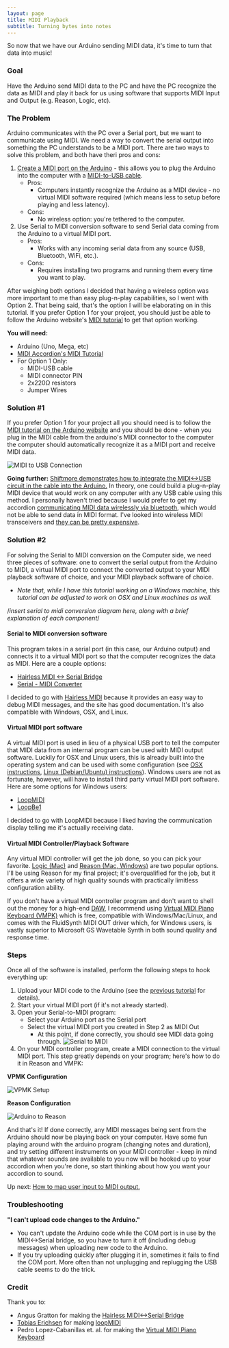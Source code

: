 ```yaml
---
layout: page
title: MIDI Playback
subtitle: Turning bytes into notes
---
```


So now that we have our Arduino sending MIDI data, it's time to turn that data into music!

### Goal

Have the Arduino send MIDI data to the PC and have the PC recognize the data as MIDI and play it back for us using software that supports MIDI Input and Output (e.g. Reason, Logic, etc).

### The Problem

Arduino communicates with the PC over a Serial port, but we want to communicate using MIDI.  We need a way to convert the serial output into something the PC understands to be a MIDI port.  There are two ways to solve this problem, and both have theri pros and cons:

1. [Create a MIDI port on the Arduino](https://www.arduino.cc/en/Tutorial/Midi) - this allows you to plug the Arduino into the computer with a [MIDI-to-USB cable](https://www.amazon.com/USB-MIDI-Converter-Keyboard-Window/dp/B0047AVN3M).
    - Pros:
	    - Computers instantly recognize the Arduino as a MIDI device - no virtual MIDI software required (which means less to setup before playing and less latency).
	- Cons:
	    - No wireless option: you're tethered to the computer.
2. Use Serial to MIDI conversion software to send Serial data coming from the Arduino to a virtual MIDI port.
    - Pros:
	    - Works with any incoming serial data from any source (USB, Bluetooth, WiFi, etc.).
	- Cons:
	    - Requires installing two programs and running them every time you want to play.

After weighing both options I decided that having a wireless option was more important to me than easy plug-n-play capabilities, so I went with Option 2.  That being said, that's the option I will be elaborating on in this tutorial.  If you prefer Option 1 for your project, you should just be able to follow the Arduino website's [MIDI tutorial](https://www.arduino.cc/en/Tutorial/Midi) to get that option working.

**You will need:**

- Arduino (Uno, Mega, etc)
- [MIDI Accordion's MIDI Tutorial](https://github.com/bvavra/MIDI_Accordion/tree/master/Prototypes/MIDI_Tutorial)
- For Option 1 Only:
    - MIDI-USB cable
    - MIDI connector PIN
    - 2x220Ω resistors
    - Jumper Wires

### Solution #1

If you prefer Option 1 for your project all you should need is to follow the [MIDI tutorial on the Arduino website](https://www.arduino.cc/en/Tutorial/Midi) and you should be done - when you plug in the MIDI cable from the arduino's MIDI connector to the computer the computer should automatically recognize it as a MIDI port and receive MIDI data.

![MIDI to USB Connection](https://raw.githubusercontent.com/bvavra/MIDI_Accordion/gh-pages/img/midi/midi_to_usb_connection.jpg)

**Going further:** [Shiftmore demonstrates how to integrate the MIDI<->USB circuit in the cable into the Arduino.](http://shiftmore.blogspot.com/2010/01/quick-and-dirty-arduino-midi-over-usb.html)  In theory, one could build a plug-n-play MIDI device that would work on any computer with any USB cable using this method.  I personally haven't tried because I would prefer to get my accordion [communicating MIDI data wirelessly via bluetooth](bluetooth), which would not be able to send data in MIDI format.  I've looked into wireless MIDI transceivers and [they can be pretty expensive](https://www.google.com/webhp?sourceid=chrome-instant&ion=1&espv=2&ie=UTF-8#tbm=shop&q=wireless+midi+to+usb+transceiver).

### Solution #2

For solving the Serial to MIDI conversion on the Computer side, we need three pieces of software: one to convert the serial output from the Arduino to MIDI, a virtual MIDI port to connect the converted output to your MIDI playback software of choice, and your MIDI playback software of choice.  

- *Note that, while I have this tutorial working on a Windows machine, this tutorial can be adjusted to work on OSX and Linux machines as well.*

/*insert serial to midi conversion diagram here, along with a brief explanation of each component*/

#### Serial to MIDI conversion software

This program takes in a serial port (in this case, our Arduino output) and connects it to a virtual MIDI port so that the computer recognizes the data as MIDI.  Here are a couple options:

- [Hairless MIDI <-> Serial Bridge](http://projectgus.github.io/hairless-midiserial/)
- [Serial - MIDI Converter](http://spikenzielabs.com/SpikenzieLabs/Serial_MIDI.html)

I decided to go with [Hairless MIDI](http://projectgus.github.io/hairless-midiserial/) because it provides an easy way to debug MIDI messages, and the site has good documentation.  It's also compatible with Windows, OSX, and Linux.

#### Virtual MIDI port software

A virtual MIDI port is used in lieu of a physical USB port to tell the computer that MIDI data from an internal program can be used with MIDI output software.  Luckily for OSX and Linux users, this is already built into the operating system and can be used with some configuration (see [OSX instructions](http://feelyoursound.com/setup-midi-os-x/), [Linux (Debian/Ubuntu) instructions](https://ubuntuforums.org/showthread.php?t=1445186)).  Windows users are not as fortunate, however, will have to install third party virtual MIDI port software.  Here are some options for Windows users:

- [LoopMIDI](http://www.tobias-erichsen.de/software/loopmidi.html)
- [LoopBe1](http://nerds.de/en/loopbe1.html)

I decided to go with LoopMIDI because I liked having the communication display telling me it's actually receiving data.

#### Virtual MIDI Controller/Playback Software

Any virtual MIDI controller will get the job done, so you can pick your favorite.  [Logic (Mac)](http://www.apple.com/logic-pro/) and [Reason (Mac, Windows)](https://www.propellerheads.se/reason) are two popular options.  I'll be using Reason for my final project; it's overqualified for the job, but it offers a wide variety of high quality sounds with practically limitless configuration ability.

If you don't have a virtual MIDI controller program and don't want to shell out the money for a high-end [DAW](https://en.wikipedia.org/wiki/Digital_audio_workstation), I recommend using [Virtual MIDI Piano Keyboard (VMPK)](http://vmpk.sourceforge.net/) which is free, compatible with Windows/Mac/Linux, and comes with the FluidSynth MIDI OUT driver which, for Windows users, is vastly superior to Microsoft GS Wavetable Synth in both sound quality and response time.

### Steps

Once all of the software is installed, perform the following steps to hook everything up:

1. Upload your MIDI code to the Arduino (see the [previous tutorial](../sending-midi) for details).
2. Start your virtual MIDI port (if it's not already started).
3. Open your Serial-to-MIDI program:
    - Select your Arduino port as the Serial port
    - Select the virtual MIDI port you created in Step 2 as MIDI Out
        - At this point, if done correctly, you should see MIDI data going through. 
![Serial to MIDI](https://raw.githubusercontent.com/bvavra/MIDI_Accordion/gh-pages/img/midi/serial_to_midi.GIF)
4. On your MIDI controller program, create a MIDI connection to the virtual MIDI port.  This step greatly depends on your program; here's how to do it in Reason and VMPK: 

**VPMK Configuration**

![VPMK Setup](https://raw.githubusercontent.com/bvavra/MIDI_Accordion/gh-pages/img/midi/vmpk_2.JPG)

**Reason Configuration**

![Arduino to Reason](https://raw.githubusercontent.com/bvavra/MIDI_Accordion/gh-pages/img/midi/arduino_to_reason.GIF)

And that's it!  If done correctly, any MIDI messages being sent from the Arduino should now be playing back on your computer.  Have some fun playing around with the arduino program (changing notes and duration), and try setting different instruments on your MIDI controller - keep in mind that whatever sounds are available to you now will be hooked up to your accordion when you're done, so start thinking about how you want your accordion to sound.

Up next: [How to map user input to MIDI output.](../opto-interruptor)

### Troubleshooting

**"I can't upload code changes to the Arduino."**

- You can't update the Arduino code while the COM port is in use by the MIDI<->Serial bridge, so you have to turn it off (including debug messages) when uploading new code to the Arduino.
- If you try uploading quickly after plugging it in, sometimes it fails to find the COM port.  More often than not unplugging and replugging the USB cable seems to do the trick.

### Credit

Thank you to:
- Angus Gratton for making the [Hairless MIDI<->Serial Bridge](http://projectgus.github.io/hairless-midiserial/)
- [Tobias Erichsen](http://www.tobias-erichsen.de/) for making [loopMIDI](http://www.tobias-erichsen.de/software/loopmidi.html)
- Pedro Lopez-Cabanillas et. al. for making the [Virtual MIDI Piano Keyboard](http://vmpk.sourceforge.net/)